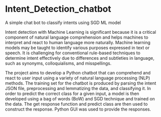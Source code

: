 # Intent_Detection_chatbot
A simple chat bot to classify intents using SGD ML model


Intent detection with Machine Learning is significant because it is a critical component of natural language comprehension and helps machines to interpret and react to human language more naturally. Machine learning models may be taught to identify various purposes expressed in text or speech. It is challenging for conventional rule-based techniques to determine intent effectively due to differences and subtleties in language, such as synonyms, colloquialisms, and misspellings.

The project aims to develop a Python chatbot that can comprehend and react to user input using a variety of natural language processing (NLP) methods. The training set for the chatbot is produced by parsing the intent JSON file, preprocessing and lemmatizing the data, and classifying it. In order to predict the correct class for a given input, a model is then developed using a bag of words (BoW) and  SGD technique and trained on the data. The get response function and predict class are then used to construct the response. Python GUI was used to provide the responses.
